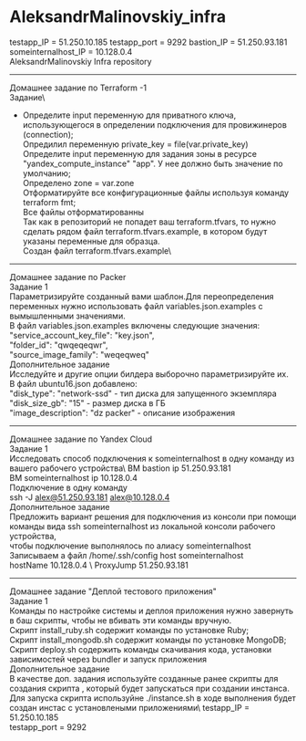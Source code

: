# AleksandrMalinovskiy_infra
testapp_IP = 51.250.10.185
testapp_port = 9292
bastion_IP = 51.250.93.181\
someinternalhost_IP = 10.128.0.4\
AleksandrMalinovskiy Infra repository 
________________
Домашнее задание по Terraform -1\
Задание\
- Определите input переменную для приватного ключа, использующегося в определении подключения для
провижинеров (connection); \
Опредилил переменную private_key = file(var.private_key)\
Определите input переменную для задания зоны в ресурсе "yandex_compute_instance" "app". У нее должно быть значение
по умолчанию; \
Определено zone = var.zone \
Отформатируйте все конфигурационные файлы используя команду terraform fmt;\
Все файлы отформатированны\
Так как в репозиторий не попадет ваш terraform.tfvars, то нужно сделать рядом файл terraform.tfvars.example, в
котором будут указаны переменные для образца.\
Создан файл terraform.tfvars.example\
________________
Домашнее задание по Packer\
Задание 1 \
Параметризируйте созданный вами шаблон.Для переопределения переменных нужно использовать файл variables.json.examples 
с вымышленными значениями. \
В файл variables.json.examples включены следующие значения: \
  "service_account_key_file": "key.json", \
  "folder_id": "qwqeqeqwr", \
  "source_image_family": "weqeqweq" \
Дополнительное задание \
Исследуйте и другие опции билдера выборочно параметризируйте их. \
В файл ubuntu16.json добавлено: \
  "disk_type": "network-ssd" - тип диска для запущенного экземпляра \
  "disk_size_gb": "15" - размер диска в ГБ \
  "image_description": "dz packer" - описание изображения 
________________
Домашнее задание по Yandex Cloud\
Задание 1 \
Исследовать способ подключения к someinternalhost в одну команду из вашего рабочего устройства\ 
ВМ bastion ip 51.250.93.181 \
ВМ someinternalhost ip 10.128.0.4 \
Подключение в одну команду \
ssh -J alex@51.250.93.181 alex@10.128.0.4 \
Дополнительное задание \
Предложить вариант решения для подключения из консоли при помощи команды вида ssh someinternalhost из локальной консоли рабочего устройства, \
чтобы подключение выполнялось по алиасу someinternalhost \
Записываем а файл /home/.ssh/config 
host someinternalhost\
hostName 10.128.0.4 \ 
ProxyJump 51.250.93.181 
_______________
Домашнее задание "Деплой тестового приложения"\
Задание 1\
Команды по настройке системы и деплоя приложения нужно завернуть в баш скрипты, чтобы не вбивать эти команды вручную.\
Скрипт install_ruby.sh содержит команды по установке Ruby;\
Скрипт install_mongodb.sh содержит команды по установке MongoDB;\
Скрипт deploy.sh содержить команды скачивания кода, установки зависимостей через bundler и запуск приложения\
Дополнительное задание\
В качестве доп. задания используйте созданные ранее скрипты для создания скрипта , который будет запускаться при создании инстанса.\
Для запуска скрипта используйне ./instance.sh в ходе выполнения будет создан инстас с установлеными приложениями\ 
testapp_IP = 51.250.10.185 \
testapp_port = 9292
